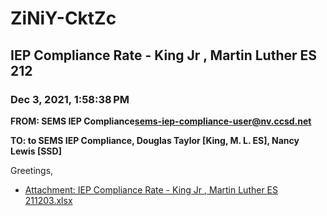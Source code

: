# ZiNiY-CktZc
## IEP Compliance Rate - King Jr , Martin Luther ES 212
### Dec 3, 2021, 1:58:38 PM
**FROM: SEMS IEP Compliance<sems-iep-compliance-user@nv.ccsd.net>**

**TO: to SEMS IEP Compliance, Douglas Taylor [King, M. L. ES], Nancy Lewis [SSD]**


Greetings,  





* [Attachment: IEP Compliance Rate - King Jr , Martin Luther ES 211203.xlsx](ZiNiY-CktZc-attachment-1.xlsx)
